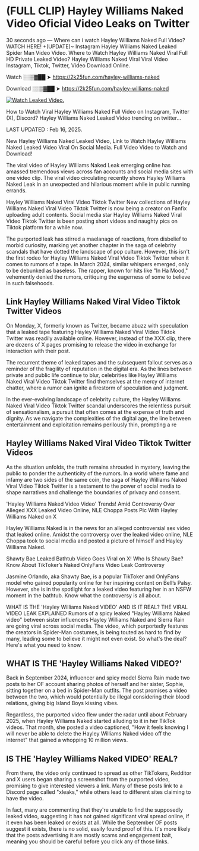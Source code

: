 # (FULL CLIP) Hayley Williams Naked Video Oficial Video Leaks on Twitter

30 seconds ago — Where can i watch Hayley Williams Naked Full Video? WATCH HERE! +(UPDATE)~ Instagram Hayley Williams Naked Leaked Spider Man Video Video. Where to Watch Hayley Williams Naked Viral Full HD Private Leaked Video? Hayley Williams Naked Viral Viral Video Instagram, Tiktok, Twitter, Video Download Online.

Watch ░░▒▓██ ➤ https://2k25fun.com/hayley-williams-naked

Download ░░▒▓██ ➤ https://2k25fun.com/hayley-williams-naked

[![Watch Leaked Video.](https://miro.medium.com/v2/resize:fit:828/format:webp/1*cilzJN44JGOrTw9NJCrNHA.gif "Watch Leaked Video")](https://2k25fun.com/hayley-williams-naked)

How to Watch Viral Hayley Williams Naked Full Video on Instagram, Twitter (X), Discord? Hayley Williams Naked Leaked Video trending on twitter...

LAST UPDATED : Feb 16, 2025.

New Hayley Williams Naked Leaked Video, Link to Watch Hayley Williams Naked Leaked Video Viral On Social Media. Full Video Video to Watch and Download!

The viral video of Hayley Williams Naked Leak emerging online has amassed tremendous views across fan accounts and social media sites with one video clip. The viral video circulating recently shows Hayley Williams Naked Leak in an unexpected and hilarious moment while in public running errands.

Hayley Williams Naked Viral Video Tiktok Twitter New collections of Hayley Williams Naked Viral Video Tiktok Twitter is now being a creator on Fanfix uploading adult contents. Social media star Hayley Williams Naked Viral Video Tiktok Twitter is been posting short videos and naughty pics on Tiktok platform for a while now.

The purported leak has stirred a maelanage of reactions, from disbelief to morbid curiosity, marking yet another chapter in the saga of celebrity scandals that have dotted the landscape of pop culture. However, this isn't the first rodeo for Hayley Williams Naked Viral Video Tiktok Twitter when it comes to rumors of a tape. In March 2024, similar whispers emerged, only to be debunked as baseless. The rapper, known for hits like "In Ha Mood," vehemently denied the rumors, critiquing the eagerness of some to believe in such falsehoods.

## Link Hayley Williams Naked Viral Video Tiktok Twitter Videos

On Monday, X, formerly known as Twitter, became abuzz with speculation that a leaked tape featuring Hayley Williams Naked Viral Video Tiktok Twitter was readily available online. However, instead of the XXX clip, there are dozens of X pages promising to release the video in exchange for interaction with their post.

The recurrent theme of leaked tapes and the subsequent fallout serves as a reminder of the fragility of reputation in the digital era. As the lines between private and public life continue to blur, celebrities like Hayley Williams Naked Viral Video Tiktok Twitter find themselves at the mercy of internet chatter, where a rumor can ignite a firestorm of speculation and judgment.

In the ever-evolving landscape of celebrity culture, the Hayley Williams Naked Viral Video Tiktok Twitter scandal underscores the relentless pursuit of sensationalism, a pursuit that often comes at the expense of truth and dignity. As we navigate the complexities of the digital age, the line between entertainment and exploitation remains perilously thin, prompting a re

##  Hayley Williams Naked Viral Video Tiktok Twitter Videos

As the situation unfolds, the truth remains shrouded in mystery, leaving the public to ponder the authenticity of the rumors. In a world where fame and infamy are two sides of the same coin, the saga of Hayley Williams Naked Viral Video Tiktok Twitter is a testament to the power of social media to shape narratives and challenge the boundaries of privacy and consent.

'Hayley Williams Naked Video Video' Trends! Amid Controversy Over Alleged XXX Leaked Video Online, NLE Choppa Posts Pic With Hayley Williams Naked on X

Hayley Williams Naked is in the news for an alleged controversial sex video that leaked online. Amidst the controversy over the leaked video online, NLE Choppa took to social media and posted a picture of himself and Hayley Williams Naked.

Shawty Bae Leaked Bathtub Video Goes Viral on X! Who Is Shawty Bae? Know About TikToker’s Naked OnlyFans Video Leak Controversy

Jasmine Orlando, aka Shawty Bae, is a popular TikToker and OnlyFans model who gained popularity online for her inspiring content on Bell’s Palsy. However, she is in the spotlight for a leaked video featuring her in an NSFW moment in the bathtub. Know what the controversy is all about.

WHAT IS THE 'Hayley Williams Naked VIDEO' AND IS IT REAL? THE VIRAL VIDEO LEAK EXPLAINED Rumors of a spicy leaked "Hayley Williams Naked video" between sister influencers Hayley Williams Naked and Sierra Rain are going viral across social media. The video, which purportedly features the creators in Spider-Man costumes, is being touted as hard to find by many, leading some to believe it might not even exist. So what's the deal? Here's what you need to know.

## WHAT IS THE 'Hayley Williams Naked VIDEO?'

Back in September 2024, influencer and spicy model Sierra Rain made two posts to her OF account sharing photos of herself and her sister, Sophie, sitting together on a bed in Spider-Man outfits. The post promises a video between the two, which would potentially be illegal considering their blood relations, giving big Island Boys kissing vibes.

Regardless, the purported video flew under the radar until about February 2025, when Hayley Williams Naked started alluding to it in her TikTok videos. That month, she posted a video captioned, "How it feels knowing I will never be able to delete the Hayley Williams Naked video off the internet" that gained a whopping 10 million views.

## IS THE 'Hayley Williams Naked VIDEO' REAL?

From there, the video only continued to spread as other TikTokers, Redditor and X users began sharing a screenshot from the purported video, promising to give interested viewers a link. Many of these posts link to a Discord page called "xleaks," while others lead to different sites claiming to have the video.

In fact, many are commenting that they're unable to find the supposedly leaked video, suggesting it has not gained significant viral spread online, if it even has been leaked or exists at all. While the September OF posts suggest it exists, there is no solid, easily found proof of this. It's more likely that the posts advertising it are mostly scams and engagement bait, meaning you should be careful before you click any of those links.